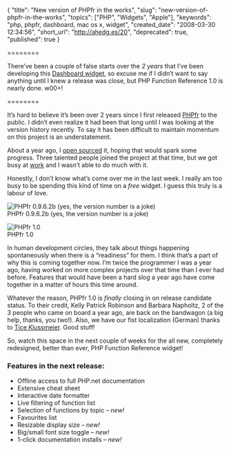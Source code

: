 {
  "title": "New version of PHPfr in the works",
  "slug": "new-version-of-phpfr-in-the-works",
  "topics": ["PHP", "Widgets", "Apple"],
  "keywords": "php, phpfr, dashboard, mac os x, widget",
  "created_date": "2008-03-30 12:34:56",
  "short_url": "http://ahedg.es/20",
  "deprecated": true,
  "published": true
}

========

There’ve been a couple of false starts over the _2 years_ that I’ve been developing this [Dashboard widget](https://www.apple.com/downloads/dashboard/developer/phpfunctionreference.html), so excuse me if I didn’t want to say anything until I knew a release was close, but PHP Function Reference 1.0 is nearly done. w00+!

========

It’s hard to believe it’s been over 2 years since I first released [PHPfr](https://andrew.hedges.name/widgets/#phpfr) to the public. I didn’t even realize it had been that long until I was looking at the version history recently. To say it has been difficult to maintain momentum on this project is an understatement.

About a year ago, I [open sourced](https://code.google.com/p/phpfr/) it, hoping that would spark some progress. Three talented people joined the project at that time, but we got busy at [work](http://vianet.travel) and I wasn’t able to do much with it.

Honestly, I don’t know what’s come over me in the last week. I really am too busy to be spending this kind of time on a _free_ widget. I guess this truly is a labour of love.

<div class="photo-left">
	<p>
		<img src="/blog/assets/img/phpfr0962b.png" alt="PHPfr 0.9.6.2b (yes, the version number is a joke)"><br>
		PHPfr 0.9.6.2b (yes, the version number is a joke)
	</p>
	<p>
		<img src="/blog/assets/img/phpfr10.png" alt="PHPfr 1.0"><br>
		PHPfr 1.0
	</p>
</div>

In human development circles, they talk about things happening spontaneously when there is a “readiness” for them. I think that’s a part of why this is coming together now. I’m twice the programmer I was a year ago, having worked on more complex projects over that time than I ever had before. Features that would have been a hard slog a year ago have come together in a matter of hours this time around.

Whatever the reason, PHPfr 1.0 is _finally_ closing in on release candidate status. To their credit, Kelly Patrick Robinson and Barbara Napholtz, 2 of the 3 people who came on board a year ago, are back on the bandwagon (a big help, thanks, you two!). Also, we have our fist localization (German) thanks to [Tice Klussmeier](https://blog.tice.de/). Good stuff!

So, watch this space in the next couple of weeks for the all new, completely redesigned, better than ever, PHP Function Reference widget!

### Features in the next release:

* Offline access to full PHP.net documentation
* Extensive cheat sheet
* Interactive date formatter
* Live filtering of function list
* Selection of functions by topic _– new!_
* Favourites list
* Resizable display size _– new!_
* Big/small font size toggle _– new!_
* 1-click documentation installs _– new!_
